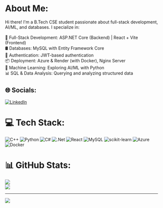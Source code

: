 # About Me:
Hi there! I'm a B.Tech CSE student passionate about full-stack development, AI/ML, and databases. I specialize in:<br><br>🚀 Full-Stack Development: ASP.NET Core (Backend) | React + Vite (Frontend)<br>🛢 Databases: MySQL with Entity Framework Core<br>🔐 Authentication: JWT-based authentication<br>📦 Deployment: Azure & Render (with Docker), Nginx Server<br>🤖 Machine Learning: Exploring AI/ML with Python<br>📊 SQL & Data Analysis: Querying and analyzing structured data


## 🌐 Socials:
[![LinkedIn](https://img.shields.io/badge/LinkedIn-%230077B5.svg?logo=linkedin&logoColor=white)](https://linkedin.com/in/viraj-mahajan-78638b311) 

# 💻 Tech Stack:
![C++](https://img.shields.io/badge/c++-%2300599C.svg?style=for-the-badge&logo=c%2B%2B&logoColor=white) 
![Python](https://img.shields.io/badge/python-3670A0?style=for-the-badge&logo=python&logoColor=ffdd54) 
![C#](https://img.shields.io/badge/c%23-%23239120.svg?style=for-the-badge&logo=csharp&logoColor=white) 
![.Net](https://img.shields.io/badge/.NET-5C2D91?style=for-the-badge&logo=.net&logoColor=white) 
![React](https://img.shields.io/badge/react-%2320232a.svg?style=for-the-badge&logo=react&logoColor=%2361DAFB) 
![MySQL](https://img.shields.io/badge/mysql-4479A1.svg?style=for-the-badge&logo=mysql&logoColor=white) 
![scikit-learn](https://img.shields.io/badge/scikit--learn-%23F7931E.svg?style=for-the-badge&logo=scikit-learn&logoColor=white) 
![Azure](https://img.shields.io/badge/azure-%230072C6.svg?style=for-the-badge&logo=microsoftazure&logoColor=white) 
![Docker](https://img.shields.io/badge/docker-2496ED.svg?style=for-the-badge&logo=docker&logoColor=white)

# 📊 GitHub Stats:
![](https://nirzak-streak-stats.vercel.app/?user=Viraj2313&theme=dark&hide_border=false)<br/>
![](https://github-readme-stats.vercel.app/api/top-langs/?username=Viraj2313&theme=dark&hide_border=false&include_all_commits=false&count_private=false&layout=compact)

---
[![](https://visitcount.itsvg.in/api?id=Viraj2313&icon=0&color=0)](https://visitcount.itsvg.in)

